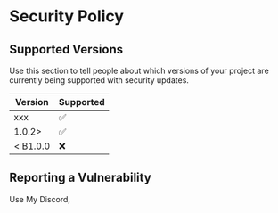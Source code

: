 # Security Policy

## Supported Versions

Use this section to tell people about which versions of your project are
currently being supported with security updates.

| Version  | Supported          |
| -------- | ------------------ |
| xxx      | :white_check_mark: |
| 1.0.2>   | ✅                 |
| < B1.0.0 | :x:                |

## Reporting a Vulnerability

Use My Discord,***<agente0981>***
